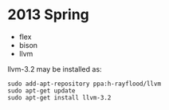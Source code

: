 2013 Spring
=============
* flex
* bison
* llvm


llvm-3.2 may be installed as:

    sudo add-apt-repository ppa:h-rayflood/llvm
    sudo apt-get update
    sudo apt-get install llvm-3.2
